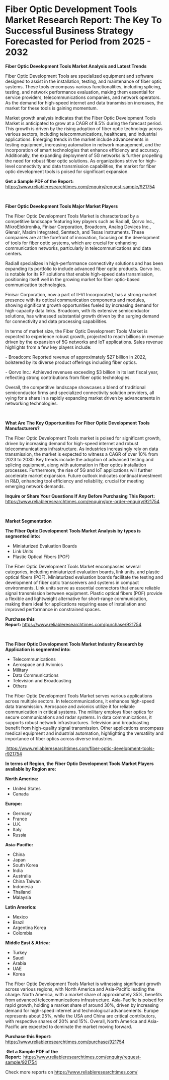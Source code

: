 <p><h1>Fiber Optic Development Tools Market Research Report: The Key To Successful Business Strategy Forecasted for Period from 2025 - 2032</h1></p><p><strong>Fiber Optic Development Tools Market Analysis and Latest Trends</strong></p>
<p><p>Fiber Optic Development Tools are specialized equipment and software designed to assist in the installation, testing, and maintenance of fiber optic systems. These tools encompass various functionalities, including splicing, testing, and network performance evaluation, making them essential for service providers, telecommunications companies, and network operators. As the demand for high-speed internet and data transmission increases, the market for these tools is gaining momentum.</p><p>Market growth analysis indicates that the Fiber Optic Development Tools Market is anticipated to grow at a CAGR of 8.5% during the forecast period. This growth is driven by the rising adoption of fiber optic technology across various sectors, including telecommunications, healthcare, and industrial applications. Emerging trends in the market include advancements in testing equipment, increasing automation in network management, and the incorporation of smart technologies that enhance efficiency and accuracy. Additionally, the expanding deployment of 5G networks is further propelling the need for robust fiber optic solutions. As organizations strive for high-level connectivity and data transmission capabilities, the market for fiber optic development tools is poised for significant expansion.</p></p>
<p><strong>Get a Sample PDF of the Report:&nbsp;</strong> <a href="https://www.reliableresearchtimes.com/enquiry/request-sample/921754?utm_campaign=2201&utm_medium=2&utm_source=Github&utm_content=ia&utm_term=06042025&utm_id=fiber-optic-development-tools">https://www.reliableresearchtimes.com/enquiry/request-sample/921754</a></p>
<p>&nbsp;</p>
<p><strong>Fiber Optic Development Tools Major Market Players</strong></p>
<p><p>The Fiber Optic Development Tools Market is characterized by a competitive landscape featuring key players such as Radiall, Qorvo Inc., MikroElektronika, Finisar Corporation, Broadcom, Analog Devices Inc., Glenair, Maxim Integrated, Semtech, and Texas Instruments. These companies are at the forefront of innovation, focusing on the development of tools for fiber optic systems, which are crucial for enhancing communication networks, particularly in telecommunications and data centers.</p><p>Radiall specializes in high-performance connectivity solutions and has been expanding its portfolio to include advanced fiber optic products. Qorvo Inc. is notable for its RF solutions that enable high-speed data transmission, positioning itself well in the growing market for fiber optic-based communication technologies. </p><p>Finisar Corporation, now a part of II-VI Incorporated, has a strong market presence with its optical communication components and modules, showing significant growth opportunities fueled by increasing demand for high-capacity data links. Broadcom, with its extensive semiconductor solutions, has witnessed substantial growth driven by the surging demand for connectivity and data processing capabilities.</p><p>In terms of market size, the Fiber Optic Development Tools Market is expected to experience robust growth, projected to reach billions in revenue driven by the expansion of 5G networks and IoT applications. Sales revenue highlights from a few key players include:</p><p>- Broadcom: Reported revenue of approximately $27 billion in 2022, bolstered by its diverse product offerings including fiber optics.</p><p>- Qorvo Inc.: Achieved revenues exceeding $3 billion in its last fiscal year, reflecting strong contributions from fiber optic technologies.</p><p>Overall, the competitive landscape showcases a blend of traditional semiconductor firms and specialized connectivity solution providers, all vying for a share in a rapidly expanding market driven by advancements in networking technologies.</p></p>
<p>&nbsp;</p>
<p><strong>What Are The Key Opportunities For Fiber Optic Development Tools Manufacturers?</strong></p>
<p><p>The Fiber Optic Development Tools market is poised for significant growth, driven by increasing demand for high-speed internet and robust telecommunications infrastructure. As industries increasingly rely on data transmission, the market is expected to witness a CAGR of over 10% from 2023 to 2030. Key trends include the adoption of advanced testing and splicing equipment, along with automation in fiber optics installation processes. Furthermore, the rise of 5G and IoT applications will further accelerate market expansion. Future outlook indicates continual investment in R&D, enhancing tool efficiency and reliability, crucial for meeting emerging network demands.</p></p>
<p><strong>Inquire or Share Your Questions If Any Before Purchasing This Report:</strong> <a href="https://www.reliableresearchtimes.com/enquiry/pre-order-enquiry/921754?utm_campaign=2201&utm_medium=2&utm_source=Github&utm_content=ia&utm_term=06042025&utm_id=fiber-optic-development-tools">https://www.reliableresearchtimes.com/enquiry/pre-order-enquiry/921754</a></p>
<p>&nbsp;</p>
<p><strong>Market Segmentation</strong></p>
<p><strong>The Fiber Optic Development Tools Market Analysis by types is segmented into:</strong></p>
<p><ul><li>Miniaturized Evaluation Boards</li><li>Link Units</li><li>Plastic Optical Fibers (POF)</li></ul></p>
<p><p>The Fiber Optic Development Tools Market encompasses several categories, including miniaturized evaluation boards, link units, and plastic optical fibers (POF). Miniaturized evaluation boards facilitate the testing and development of fiber optic transceivers and systems in compact environments. Link units serve as essential connectors that ensure reliable signal transmission between equipment. Plastic optical fibers (POF) provide a flexible and lightweight alternative for short-range communication, making them ideal for applications requiring ease of installation and improved performance in constrained spaces.</p></p>
<p><strong>Purchase this Report:&nbsp;</strong><a href="https://www.reliableresearchtimes.com/purchase/921754?utm_campaign=2201&utm_medium=2&utm_source=Github&utm_content=ia&utm_term=06042025&utm_id=fiber-optic-development-tools">https://www.reliableresearchtimes.com/purchase/921754</a></p>
<p>&nbsp;</p>
<p><strong>The Fiber Optic Development Tools Market Industry Research by Application is segmented into:</strong></p>
<p><ul><li>Telecommunications</li><li>Aerospace and Avionics</li><li>Military</li><li>Data Communications</li><li>Television and Broadcasting</li><li>Others</li></ul></p>
<p><p>The Fiber Optic Development Tools Market serves various applications across multiple sectors. In telecommunications, it enhances high-speed data transmission. Aerospace and avionics utilize it for reliable communication in critical systems. The military employs fiber optics for secure communications and radar systems. In data communications, it supports robust network infrastructures. Television and broadcasting benefit from high-quality signal transmission. Other applications encompass medical equipment and industrial automation, highlighting the versatility and importance of fiber optics across diverse industries.</p></p>
<p><a href="https://www.reliableresearchtimes.com/fiber-optic-development-tools-r921754?utm_campaign=2201&utm_medium=2&utm_source=Github&utm_content=ia&utm_term=06042025&utm_id=fiber-optic-development-tools">&nbsp;https://www.reliableresearchtimes.com/fiber-optic-development-tools-r921754</a></p>
<p><strong>In terms of Region, the Fiber Optic Development Tools Market Players available by Region are:</strong></p>
<p>
    <p> <strong> North America: </strong>
        <ul>
            <li>United States</li>
            <li>Canada</li>
        </ul>
        </p> 
    <p> <strong> Europe: </strong>
        <ul>
            <li>Germany</li>
            <li>France</li>
            <li>U.K.</li>
            <li>Italy</li>
            <li>Russia</li>
        </ul>
        </p> 
    <p> <strong> Asia-Pacific: </strong>
        <ul>
            <li>China</li>
            <li>Japan</li>
            <li>South Korea</li>
            <li>India</li>
            <li>Australia</li>
            <li>China Taiwan</li>
            <li>Indonesia</li>
            <li>Thailand</li>
            <li>Malaysia</li>
        </ul>
        </p> 
    <p> <strong> Latin America: </strong>
        <ul>
            <li>Mexico</li>
            <li>Brazil</li>
            <li>Argentina Korea</li>
            <li>Colombia</li>
        </ul>
        </p> 
    <p> <strong> Middle East & Africa: </strong>
        <ul>
            <li>Turkey</li>
            <li>Saudi</li>
            <li>Arabia</li>
            <li>UAE</li>
            <li>Korea</li>
        </ul>
    </p>
    </p>
<p><p>The Fiber Optic Development Tools Market is witnessing significant growth across various regions, with North America and Asia-Pacific leading the charge. North America, with a market share of approximately 35%, benefits from advanced telecommunications infrastructure. Asia-Pacific is poised for rapid growth, holding a market share of around 30%, driven by increasing demand for high-speed internet and technological advancements. Europe represents about 25%, while the USA and China are critical contributors, with respective shares of 20% and 15%. Overall, North America and Asia-Pacific are expected to dominate the market moving forward.</p></p>
<p><strong>Purchase this Report: </strong><a href="https://www.reliableresearchtimes.com/purchase/921754?utm_campaign=2201&utm_medium=2&utm_source=Github&utm_content=ia&utm_term=06042025&utm_id=fiber-optic-development-tools">https://www.reliableresearchtimes.com/purchase/921754</a></p>
<p>&nbsp;<strong>Get a Sample PDF of the Report:&nbsp;&nbsp;</strong><a href="https://www.reliableresearchtimes.com/enquiry/request-sample/921754?utm_campaign=2201&utm_medium=2&utm_source=Github&utm_content=ia&utm_term=06042025&utm_id=fiber-optic-development-tools">https://www.reliableresearchtimes.com/enquiry/request-sample/921754</a></p>
<p><strong></strong></p>
<p>Check more reports on <a href="https://www.reliableresearchtimes.com/?utm_campaign=2201&utm_medium=2&utm_source=Github&utm_content=ia&utm_term=06042025&utm_id=fiber-optic-development-tools">https://www.reliableresearchtimes.com/</a></p>